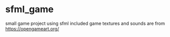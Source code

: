 # sfml_game
small game project using sfml
included game textures and sounds are from https://opengameart.org/
